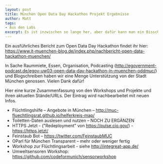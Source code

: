 ```yaml
---
layout: post
title: München Open Data Day Hackathon Projekt Ergebnisse
author: Matt
tags:
- Aus den Labs
excerpt: Es ist inzwischen so lange her, aber dafür kann man ein Bisschen mehr über die damals entstandene Projekte erzählen
---
```


Ein ausführliches Bericht zum Open Data Day Hackathon findet ihr hier: https://www.it-muenchen-blog.de/index.php/nachbericht-open-data-hackathon-muenchen/

In Sache Raummiete, Essen, Organisation, Podcasting (http://egovernment-podcast.de/egov-uw03-open-data-day-hackathon-in-muenchen-oddmuc/) und Blogschreiben haben wir eine Menge Unterstützung von der Stadt München genossen. Vielen Dank dafür!

Hier eine kurze Zusammenfassung von den Workshops und Projekte und ihren aktuellen Stände/URLs. Der Eintrag wird nachbearbeitet mit neuen Infos.

* Flüchtlingshilfe – Angebote in München – http://muc-fluechtlingsrat.github.io/helferkreis-map/
* Toiletten-Daten auslesen und nutzen – NOCH ZU ERGÄNZEN
* HTTPS Jetzt - ("Redeployment" von https://pulse.cio.gov/) - https://https.jetzt/
* Feinstaub Bot – https://twitter.com/FeinstaubMUC
* OParl für München Transparent – mehr oder weniger fertig
* Workshop zur Flüchtlingsarbeit - siehe http://integreat-app.de/
* Umweltsensoren Workshop: https://github.com/codeformunich/sensorworkshop
